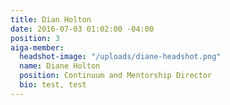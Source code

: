 ```yaml
---
title: Dian Holton
date: 2016-07-03 01:02:00 -04:00
position: 3
aiga-member:
  headshot-image: "/uploads/diane-headshot.png"
  name: Diane Holton
  position: Continuum and Mentorship Director
  bio: test, test
---
```


